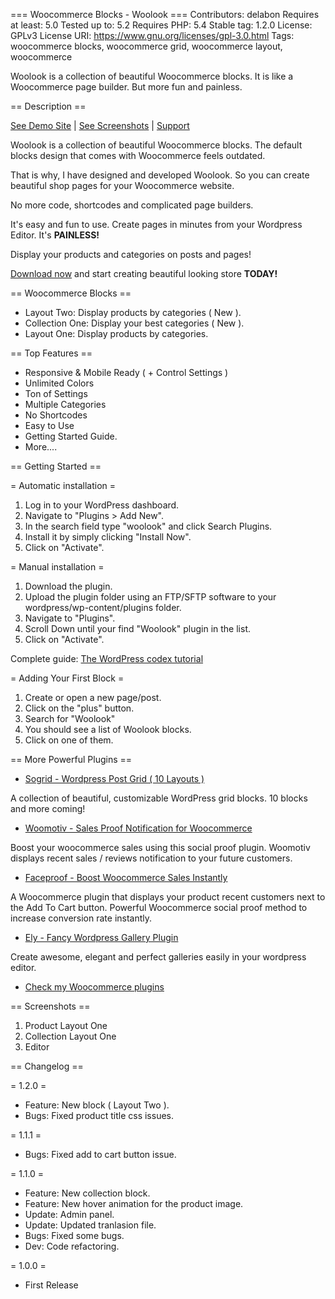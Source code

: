 === Woocommerce Blocks - Woolook ===
Contributors: delabon
Requires at least: 5.0
Tested up to: 5.2
Requires PHP: 5.4
Stable tag: 1.2.0
License: GPLv3
License URI: https://www.gnu.org/licenses/gpl-3.0.html
Tags: woocommerce blocks, woocommerce grid, woocommerce layout, woocommerce

Woolook is a collection of beautiful Woocommerce blocks. It is like a Woocommerce page builder. But more fun and painless.

== Description ==

[See Demo Site](https://delabon.com/demo/woolook/) | [See Screenshots](#screenshots) | [Support](https://delabon.com/support)

Woolook is a collection of beautiful Woocommerce blocks. The default blocks design that comes with Woocommerce feels outdated. 

That is why, I have designed and developed Woolook. So you can create beautiful shop pages for your Woocommerce website. 

No more code, shortcodes and complicated page builders. 

It's easy and fun to use. Create pages in minutes from your Wordpress Editor. It's **PAINLESS!**

Display your products and categories on posts and pages!

[Download now](#installation) and start creating beautiful looking store **TODAY!**

== Woocommerce Blocks ==

* Layout Two: Display products by categories ( New ).
* Collection One: Display your best categories ( New ).
* Layout One: Display products by categories.

== Top Features ==

* Responsive & Mobile Ready ( + Control Settings ) 
* Unlimited Colors
* Ton of Settings 
* Multiple Categories 
* No Shortcodes
* Easy to Use
* Getting Started Guide.
* More....

== Getting Started ==

= Automatic installation =

1. Log in to your WordPress dashboard.
2. Navigate to "Plugins > Add New".
3. In the search field type "woolook" and click Search Plugins. 
4. Install it by simply clicking "Install Now".
5. Click on "Activate".

= Manual installation =

1. Download the plugin.
2. Upload the plugin folder using an FTP/SFTP software to your wordpress/wp-content/plugins folder.
3. Navigate to "Plugins".
4. Scroll Down until your find "Woolook" plugin in the list.
5. Click on "Activate".

Complete guide: [The WordPress codex tutorial](https://codex.wordpress.org/Managing_Plugins#Manual_Plugin_Installation)

= Adding Your First Block =

1. Create or open a new page/post.
2. Click on the "plus" button.
3. Search for "Woolook"
4. You should see a list of Woolook blocks.
5. Click on one of them.

== More Powerful Plugins ==

* [Sogrid - Wordpress Post Grid ( 10 Layouts )](https://wordpress.org/plugins/sogrid/)

A collection of beautiful, customizable WordPress grid blocks. 10 blocks and more coming!

* [Woomotiv - Sales Proof Notification for Woocommerce](https://delabon.com/store/sales-notification-for-woocommerce)

Boost your woocommerce sales using this social proof plugin. Woomotiv displays recent sales / reviews notification to your future customers.

* [Faceproof - Boost Woocommerce Sales Instantly](https://www.templatemonster.com/wordpress-plugins/faceproof-wordpress-plugin-83241.html)

A Woocommerce plugin that displays your product recent customers next to the Add To Cart button. Powerful Woocommerce social proof method to increase conversion rate instantly.

* [Ely - Fancy Wordpress Gallery Plugin](https://www.templatemonster.com/wordpress-plugins/ely-gutenberg-gallery-block-wordpress-plugin-83566.html)

Create awesome, elegant and perfect galleries easily in your wordpress editor.

* [Check my Woocommerce plugins](https://delabon.com/store)

== Screenshots ==

1. Product Layout One
2. Collection Layout One
3. Editor

== Changelog ==

= 1.2.0 =

* Feature: New block ( Layout Two ).
* Bugs: Fixed product title css issues. 

= 1.1.1 =

* Bugs: Fixed add to cart button issue. 

= 1.1.0 =

* Feature: New collection block.
* Feature: New hover animation for the product image.
* Update: Admin panel.
* Update: Updated tranlasion file.
* Bugs: Fixed some bugs. 
* Dev: Code refactoring.

= 1.0.0 =

* First Release
